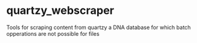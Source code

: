 # quartzy_webscraper
Tools for scraping content from quartzy a DNA database for which batch opperations are not possible for files

